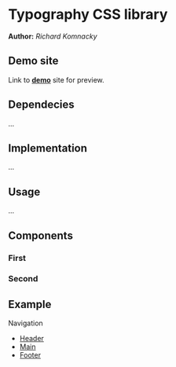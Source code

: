 # Typography CSS library
**Author:** *Richard Komnacky*
## Demo site
Link to **[demo](http://www.github.io)** site for preview.
## Dependecies
...
## Implementation
...
## Usage
...
## Components
### First
### Second

## Example
Navigation
<nav>
            <ul>
                <li><a href="#1header">Header</a></li>
                <li><a href="#2main">Main</a></li>
                <li><a href="#3footer">Footer</a></li>
            </ul>
        </nav>
